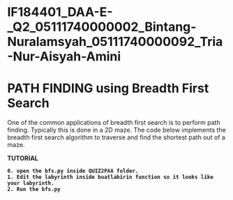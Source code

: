 # IF184401_DAA-E-_Q2_05111740000002_Bintang-Nuralamsyah_05111740000092_Tria-Nur-Aisyah-Amini

<b><h1>PATH FINDING using Breadth First Search</h1></b>

One of the common applications of breadth first search is to perform path finding. Typically this is done in a 2D maze. The code below implements the breadth first search algorithm to traverse and find the shortest path out of a maze.

<b>TUTORIAL</b1>

```
0. open the bfs.py inside QUIZ2PAA folder.
1. Edit the labyrinth inside buatlabirin function so it looks like your labyrinth.
2. Run the bfs.py
```
